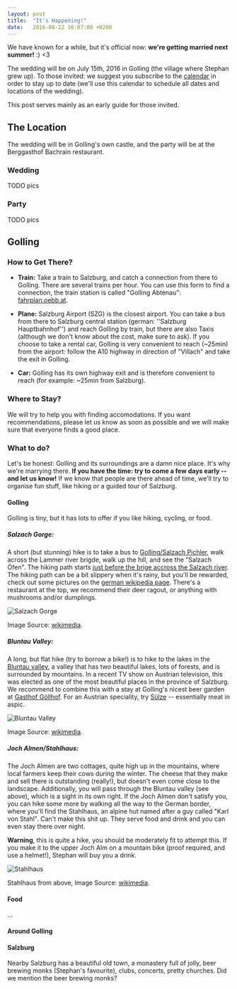 ```yaml
---
layout: post
title:  "It's Happening!"
date:   2016-08-22 16:07:00 +0200
---
```


We have known for a while, but it's official now: **we're getting married next
summer!** :) <3

The wedding will be on July 15th, 2016 in Golling (the village where Stephan
grew up). To those invited: we suggest you subscribe to the
[calendar](http://stephan.kim/calendar) in order to stay up to date (we'll use
this calendar to schedule all dates and locations of the wedding).

This post serves mainly as an early guide for those invited.

## The Location

The wedding will be in Golling's own castle, and the party will be at the
Berggasthof Bachrain restaurant.

### Wedding

TODO pics

### Party

TODO pics

## Golling

### How to Get There?

 - **Train:** Take a train to Salzburg, and catch a connection from there to
     Golling. There are several trains per hour. You can use this form to find a
     connection, the train station is called "Golling Abtenau": <a href="http://fahrplan.oebb.at/bin/query.exe/en?" target="_blank">fahrplan.oebb.at</a>.

 - **Plane:** Salzburg Airport (SZG) is the closest airport. You can take a bus
     from there to Salzburg central station (german: ''Salzburg Hauptbahnhof'')
     and reach Golling by train, but there are also Taxis (although we don't
     know about the cost, make sure to ask). If you choose to take a rental car,
     Golling is very convenient to reach (~25min) from the airport: follow the
     A10 highway in direction of "Villach" and take the exit in Golling.

 - **Car:** Golling has its own highway exit and is therefore convenient to
     reach (for example: ~25min from Salzburg).

### Where to Stay?

We will try to help you with finding accomodations. If you want recommendations,
please let us know as soon as possible and we will make sure that everyone finds
a good place.

### What to do?

Let's be honest: Golling and its surroundings are a damn nice place. It's why
we're marrying there. **If you have the time: try to come a few days early --
and let us know!** If we know that people are there ahead of time, we'll try to
organise fun stuff, like hiking or a guided tour of Salzburg.
    

#### Golling

Golling is tiny, but it has lots to offer if you like hiking, cycling, or food.

##### **Salzach Gorge:**

A short (but stunning) hike is to take a bus to <a
href="http://www.openstreetmap.org/?mlat=47.58421&mlon=13.18276#map=18/47.58421/13.18276"
target="_blank">Golling/Salzach Pichler</a>, walk across the Lammer river
brigde, walk up the hill, and see the "Salzach Öfen". The hiking path starts <a
href="http://www.openstreetmap.org/?mlat=47.57985&mlon=13.18537#map=19/47.57985/13.18537">just
before the brige accross the Salzach river</a>. The hiking path can be a bit
slippery when it's rainy, but you'll be rewarded, check out some pictures on the
<a href="https://de.wikipedia.org/wiki/Salzach%C3%B6fen" target="_blank">german
wikipedia page</a>. There's a restaurant at the top, we recommend their deer
ragout, or anything with mushrooms and/or dumplings.

![Salzach Gorge](https://upload.wikimedia.org/wikipedia/commons/thumb/3/3f/Salzachoefen_20040828.jpg/311px-Salzachoefen_20040828.jpg)

Image Source: <a href="https://upload.wikimedia.org/wikipedia/commons/thumb/3/3f/Salzachoefen_20040828.jpg">wikimedia</a>.

##### **Bluntau Valley:**

A long, but flat hike (try to borrow a bike!) is to hike to the lakes in the <a
href="http://www.openstreetmap.org/?mlat=47.5776&mlon=13.1396#map=16/47.5776/13.1396"
target="_blank">Bluntau valley</a>, a valley that has two beautiful lakes, lots
of forests, and is surrounded by mountains. In a recent TV show on Austrian
television, this was elected as one of the most beautiful places in the province
of Salzburg. We recommend to combine this with a stay at Golling's nicest beer
garden at <a
href="http://www.openstreetmap.org/?mlat=47.58914&mlon=13.15219#map=19/47.58914/13.15219"
target="_blank">Gasthof Göllhof</a>. For an Austrian speciality, try <a
href="https://de.wikipedia.org/wiki/S%C3%BClze" target="_blank">Sülze</a> --
essentially meat in aspic.

![Bluntau Valley](https://upload.wikimedia.org/wikipedia/commons/thumb/b/b7/Bluntausee.JPG/320px-Bluntausee.JPG)

Image Source: <a href="https://commons.wikimedia.org/wiki/File:Bluntausee.JPG">wikimedia</a>.

##### **Joch Almen/Stahlhaus:**

The Joch Almen are two cottages, quite high up in the mountains, where local
farmers keep their cows during the winter. The cheese that they make and sell
there is outstanding (really!), but doesn't even come close to the landscape.
Additionally, you will pass through the Bluntau valley (see above), which is a
sight in its own right. If the Joch Almen don't satisfy you, you can hike some
more by walking all the way to the German border, where you'll find the
Stahlhaus, an alpine hut named after a guy called "Karl von Stahl". Can't make
this shit up. They serve food and drink and you can even stay there over night.

**Warning**, this is quite a hike, you should be moderately fit to attempt this.
If you make it to the upper Joch Alm on a mountain bike (proof required, and use
a helmet!), Stephan will buy you a drink.

![Stahlhaus](https://upload.wikimedia.org/wikipedia/commons/thumb/d/d3/Schneibstein_Blick_hinab_ins_Torrener_Joch_mit_Stahlhaus.jpg/640px-Schneibstein_Blick_hinab_ins_Torrener_Joch_mit_Stahlhaus.jpg?uselang=de)

Stahlhaus from above, Image Source: <a href="https://commons.wikimedia.org/wiki/Category:Carl-von-Stahl-Haus?uselang=de#/media/File:Schneibstein_Blick_hinab_ins_Torrener_Joch_mit_Stahlhaus.jpg">wikimedia</a>.

#### Food

...

#### Around Golling

#### Salzburg

Nearby Salzburg has a beautiful old town, a monastery full of jolly, beer
brewing monks (Stephan's favourite), clubs, concerts, pretty churches. Did we
mention the beer brewing monks?

